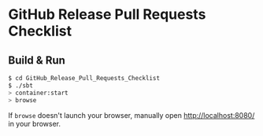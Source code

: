 # GitHub Release Pull Requests Checklist #

## Build & Run ##

```sh
$ cd GitHub_Release_Pull_Requests_Checklist
$ ./sbt
> container:start
> browse
```

If `browse` doesn't launch your browser, manually open [http://localhost:8080/](http://localhost:8080/) in your browser.
